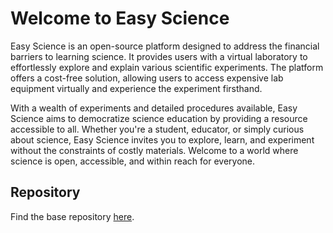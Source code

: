 # Welcome to Easy Science

Easy Science is an open-source platform designed to address the financial barriers to learning science. It provides users with a virtual laboratory to effortlessly explore and explain various scientific experiments. The platform offers a cost-free solution, allowing users to access expensive lab equipment virtually and experience the experiment firsthand.

With a wealth of experiments and detailed procedures available, Easy Science aims to democratize science education by providing a resource accessible to all. Whether you're a student, educator, or simply curious about science, Easy Science invites you to explore, learn, and experiment without the constraints of costly materials. Welcome to a world where science is open, accessible, and within reach for everyone.

## Repository
Find the base repository [here](link_to_your_repository).



